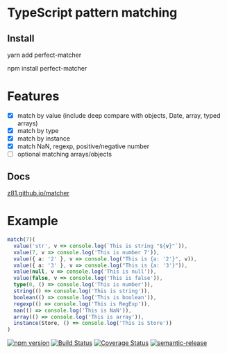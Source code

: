 # TypeScript pattern matching

## Install

yarn add perfect-matcher

npm install perfect-matcher

# Features

- [x] match by value (include deep compare with objects, Date, array, typed arrays)
- [x] match by type
- [x] match by instance
- [x] match NaN, regexp, positive/negative number
- [ ] optional matching arrays/objects

## Docs

[z81.github.io/matcher](https://z81.github.io/matcher/)

# Example

```ts
match(7)(
  value('str', v => console.log(`This is string "${v}"`)),
  value(7, v => console.log('This is number 7')),
  value({ a: '2' }, v => console.log("This is {a: '2'}", v)),
  value({ a: '3' }, v => console.log("This is {a: '3'}")),
  value(null, v => console.log('This is null')),
  value(false, v => console.log('This is false')),
  type(0, () => console.log('This is number')),
  string(() => console.log('This is string')),
  boolean(() => console.log('This is boolean')),
  regexp(() => console.log('This is RegExp')),
  nan(() => console.log('This is NaN')),
  array(() => console.log('This is array')),
  instance(Store, () => console.log('This is Store'))
)
```

[![npm version](https://badge.fury.io/js/perfect-matcher.svg)](https://badge.fury.io/js/perfect-matcher)
[![Build Status](https://travis-ci.org/z81/matcher.svg?branch=master)](https://travis-ci.org/z81/matcher)
[![Coverage Status](https://coveralls.io/repos/github/z81/matcher/badge.svg?branch=master)](https://coveralls.io/github/z81/matcher?branch=master)
[![semantic-release](https://img.shields.io/badge/%20%20%F0%9F%93%A6%F0%9F%9A%80-semantic--release-e10079.svg)](https://github.com/semantic-release/semantic-release)
